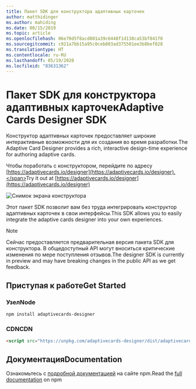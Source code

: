 ```yaml
---
title: Пакет SDK для конструктора адаптивных карточек
author: matthidinger
ms.author: mahiding
ms.date: 08/15/2019
ms.topic: article
ms.openlocfilehash: 06e70d5f8acd801a39c6448f1d138ca53bf841f0
ms.sourcegitcommit: c921a7bb15a95c0ceb803ad375501ee3b8bef028
ms.translationtype: HT
ms.contentlocale: ru-RU
ms.lasthandoff: 05/19/2020
ms.locfileid: "83631362"
---
```

# <a name="adaptive-cards-designer-sdk"></a><span data-ttu-id="221f5-102">Пакет SDK для конструктора адаптивных карточек</span><span class="sxs-lookup"><span data-stu-id="221f5-102">Adaptive Cards Designer SDK</span></span>

<span data-ttu-id="221f5-103">Конструктор адаптивных карточек предоставляет широкие интерактивные возможности для их создания во время разработки.</span><span class="sxs-lookup"><span data-stu-id="221f5-103">The Adaptive Card Designer provides a rich, interactive design-time experience for authoring adaptive cards.</span></span>

<span data-ttu-id="221f5-104">Чтобы поработать с конструктором, перейдите по адресу [https://adaptivecards.io/designer](https://adaptivecards.io/designer).</span><span class="sxs-lookup"><span data-stu-id="221f5-104">Try it out at [https://adaptivecards.io/designer](https://adaptivecards.io/designer)</span></span>

![Снимок экрана конструктора](../content/designer.png)

<span data-ttu-id="221f5-106">Этот пакет SDK позволит вам без труда интегрировать конструктор адаптивных карточек в свои интерфейсы.</span><span class="sxs-lookup"><span data-stu-id="221f5-106">This SDK allows you to easily integrate the adaptive cards designer into your own experiences.</span></span>

> [!NOTE]
> 
> <span data-ttu-id="221f5-107">Сейчас предоставляется предварительная версия пакета SDK для конструктора. В общедоступный API могут вноситься критические изменения по мере поступления отзывов.</span><span class="sxs-lookup"><span data-stu-id="221f5-107">The designer SDK is currently in preview and may have breaking changes in the public API as we get feedback.</span></span>

## <a name="get-started"></a><span data-ttu-id="221f5-108">Приступая к работе</span><span class="sxs-lookup"><span data-stu-id="221f5-108">Get Started</span></span>

### <a name="node"></a><span data-ttu-id="221f5-109">Узел</span><span class="sxs-lookup"><span data-stu-id="221f5-109">Node</span></span>

```console
npm install adaptivecards-designer
```

### <a name="cdn"></a><span data-ttu-id="221f5-110">CDN</span><span class="sxs-lookup"><span data-stu-id="221f5-110">CDN</span></span>

```html
<script src="https://unpkg.com/adaptivecards-designer/dist/adaptivecards-designer.js"></script>
```

## <a name="documentation"></a><span data-ttu-id="221f5-111">Документация</span><span class="sxs-lookup"><span data-stu-id="221f5-111">Documentation</span></span> 

<span data-ttu-id="221f5-112">Ознакомьтесь с [подробной документацией](https://www.npmjs.com/package/adaptivecards-designer) на сайте npm.</span><span class="sxs-lookup"><span data-stu-id="221f5-112">Read the [full documentation](https://www.npmjs.com/package/adaptivecards-designer) on npm</span></span>
